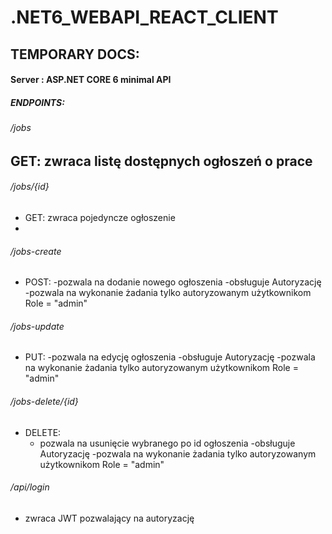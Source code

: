 # .NET6_WEBAPI_REACT_CLIENT

## TEMPORARY DOCS:

#### Server : ASP.NET CORE 6 minimal API 
 
##### ENDPOINTS:
###### /jobs
  GET: zwraca listę dostępnych ogłoszeń o prace
-
###### /jobs/{id}
-
  GET: zwraca pojedyncze ogłoszenie
-
###### /jobs-create
-
  POST: 
    -pozwala na dodanie nowego ogłoszenia
    -obsługuje Autoryzację
    -pozwala na wykonanie żadania tylko autoryzowanym użytkownikom Role = "admin"
###### /jobs-update
-
  PUT: 
    -pozwala na edycję ogłoszenia
    -obsługuje Autoryzację
    -pozwala na wykonanie żadania tylko autoryzowanym użytkownikom Role = "admin"
###### /jobs-delete/{id}
-
  DELETE:
    - pozwala na usunięcie wybranego po id ogłoszenia
    -obsługuje Autoryzację
    -pozwala na wykonanie żadania tylko autoryzowanym użytkownikom Role = "admin"
###### /api/login
  - zwraca JWT pozwalający na autoryzację



